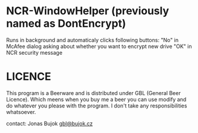 # NCR-WindowHelper (previously named as DontEncrypt)
Runs in background and automaticaly clicks following buttons:
  "No" in McAfee dialog asking about whether you want to encrypt new drive
  "OK" in NCR security message

# LICENCE
This program is a Beerware and is distributed under GBL (General Beer Licence). Which meens when you buy me a beer you can use modify and do whatever you please with the program. I don't take any responsibilities whatsoever.

contact: Jonas Bujok gbl@bujok.cz
